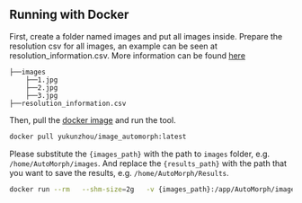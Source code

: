 ## Running with Docker

First, create a folder named images and put all images inside. Prepare the resolution csv for all images, an example can be seen at resolution_information.csv. More information can be found [here](https://github.com/rmaphoh/AutoMorph?tab=readme-ov-file#pixel-resolution:~:text=removed%20unused%20files.-,Pixel%20resolution,-The%20units%20for) 
```
├──images
    ├──1.jpg
    ├──2.jpg
    ├──3.jpg
├──resolution_information.csv
``` 

Then, pull the [docker image](https://hub.docker.com/repository/docker/yukunzhou/image_automorph/general) and run the tool.
```bash
docker pull yukunzhou/image_automorph:latest
```

Please substitute the `{images_path}` with the path to `images` folder, e.g. `/home/AutoMorph/images`. And replace the `{results_path}` with the path that you want to save the results, e.g. `/home/AutoMorph/Results`.

```bash
docker run --rm   --shm-size=2g   -v {images_path}:/app/AutoMorph/images   -v {results_path}:/app/AutoMorph/Results   -ti   --runtime=nvidia   -e NVIDIA_DRIVER_CAPABILITIES=compute,utility   -e NVIDIA_VISIBLE_DEVICES=all   yukunzhou/image_automorph
```



